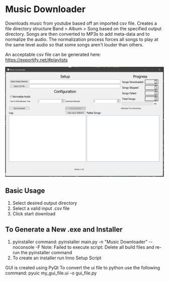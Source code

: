 # Music Downloader
Downloads music from youtube based off an imported csv file. Creates a file directory structure Band > Album > Song based on the specified output directory.
Songs are then converted to MP3s to add meta-data and to normalize the audio. The normalization process forces all songs to play at the same level audio so that some songs aren't louder than others.

An acceptable csv file can be generated here: https://exportify.net/#playlists

![music downloader screenshot](https://github.com/jmf11493/MusicDownloader/blob/main/screenshots/Music%20Download%20Screenshot.JPG)

## Basic Usage
1. Select desired output directory
2. Select a valid input .csv file
3. Click start download

## To Generate a New .exe and Installer
1. pyinstaller command: pyinstaller main.py -n "Music Downloader" --noconsole -F
Note: Failed to execute script: Delete all build files and re-run the pyinstaller command
2. To create an installer run Inno Setup Script
 
GUI is created using PyQt
To convert the ui file to python use the following command: pyuic my_gui_file.ui -o gui_file.py
